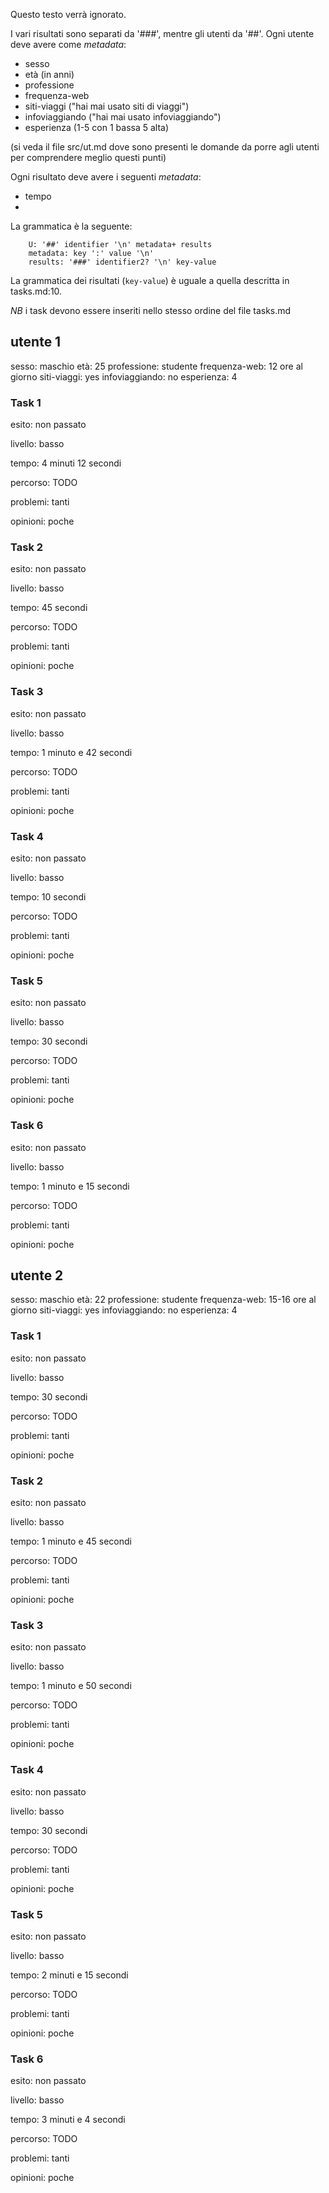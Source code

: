 Questo testo verrà ignorato.

I vari risultati sono separati da '###', mentre gli utenti da
'##'.  Ogni utente deve avere come *metadata*:

 - sesso
 - età (in anni)
 - professione
 - frequenza-web
 - siti-viaggi ("hai mai usato siti di viaggi")
 - infoviaggiando ("hai mai usato infoviaggiando")
 - esperienza (1-5 con 1 bassa 5 alta)

(si veda il file src/ut.md dove sono presenti le domande da porre agli
utenti per comprendere meglio questi punti)

Ogni risultato deve avere i seguenti *metadata*:

 - tempo
 - 

La grammatica è la seguente:
```
	U: '##' identifier '\n' metadata+ results
	metadata: key ':' value '\n'
	results: '###' identifier2? '\n' key-value
```

La grammatica dei risultati (`key-value`) è uguale a quella descritta in tasks.md:10.

*NB* i task devono essere inseriti nello stesso ordine del file tasks.md

## utente 1
sesso: maschio
età: 25
professione: studente
frequenza-web: 12 ore al giorno
siti-viaggi: yes
infoviaggiando: no
esperienza: 4

### Task 1

esito:
non passato

livello:
basso

tempo:
4 minuti 12 secondi

percorso:
TODO

problemi:
tanti

opinioni:
poche

### Task 2

esito:
non passato

livello:
basso

tempo:
45 secondi

percorso:
TODO

problemi:
tanti

opinioni:
poche

### Task 3

esito:
non passato

livello:
basso

tempo:
1 minuto e 42 secondi

percorso:
TODO

problemi:
tanti

opinioni:
poche

### Task 4

esito:
non passato

livello:
basso

tempo:
10 secondi

percorso:
TODO

problemi:
tanti

opinioni:
poche

### Task 5

esito:
non passato

livello:
basso

tempo:
30 secondi

percorso:
TODO

problemi:
tanti

opinioni:
poche

### Task 6

esito:
non passato

livello:
basso

tempo:
1 minuto e 15 secondi

percorso:
TODO

problemi:
tanti

opinioni:
poche

## utente 2
sesso: maschio
età: 22
professione: studente
frequenza-web: 15-16 ore al giorno
siti-viaggi: yes
infoviaggiando: no
esperienza: 4

### Task 1

esito:
non passato

livello:
basso

tempo:
30 secondi

percorso:
TODO

problemi:
tanti

opinioni:
poche

### Task 2

esito:
non passato

livello:
basso

tempo:
1 minuto e 45 secondi

percorso:
TODO

problemi:
tanti

opinioni:
poche

### Task 3

esito:
non passato

livello:
basso

tempo:
1 minuto e 50 secondi

percorso:
TODO

problemi:
tanti

opinioni:
poche

### Task 4

esito:
non passato

livello:
basso

tempo:
30 secondi

percorso:
TODO

problemi:
tanti

opinioni:
poche

### Task 5

esito:
non passato

livello:
basso

tempo:
2 minuti e 15 secondi

percorso:
TODO

problemi:
tanti

opinioni:
poche

### Task 6

esito:
non passato

livello:
basso

tempo:
3 minuti e 4 secondi

percorso:
TODO

problemi:
tanti

opinioni:
poche
